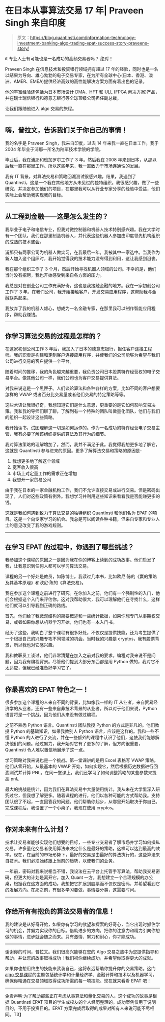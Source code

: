 # 在日本从事算法交易 17 年| Praveen Singh 来自印度

> 原文：<https://blog.quantinsti.com/information-technology-investment-banking-algo-trading-epat-success-story-praveens-story/>

it 专业人士有可能也是一名成功的高频交易者吗？
绝对！

Praveen Singh 在信息技术和投资银行领域拥有超过 17 年的经验，同时也是一名以结果为导向、雄心勃勃的电子交易专家，在为所有全球中心(日本、香港、澳洲、AMER、EMEA)提供经济高效的高性能解决方案方面有着出色的记录。

他的丰富经验还包括为日本市场设计 DMA、HFT 和 ULL (FPGA 解决方案)产品，并在瑞士瑞信银行和德意志银行等全球顶级公司担任副总裁。

让我们跟随他进入 algo 交易的旅程。

* * *

## 嗨，普拉文，告诉我们关于你自己的事情！

我的名字是 Praveen Singh，我来自印度，过去 14 年来我一直在日本工作。我于 2004 年毕业于浦那一所名为陆军技术学院的学院。

毕业后，我在浦那和班加罗尔工作了 3 年。然后我在 2008 年来到日本，从那以后我一直在那里工作。所以这些年来，我一直致力于市场连通性的发展。

我有 IT 背景，对算法交易和策略回溯测试很感兴趣。结果，我遇到了 QuantInsti，这是一个我在其他地方从未见过的独特组织。我很感兴趣，做了一些研究，并决定参加他们的项目，在那里我可以从行业专家分享的经验中受益，他们实际上会帮助我实现我的目标。

* * *

## 从工程到金融——这是怎么发生的？

我毕业于电子和电信专业，但我对微控制器和机器人技术特别感兴趣。我在大学时有一个团队，我们在那里制造机器人，并代表这些机器人参加由印度领先机构组织的成熟的技术盛会。

浦那只有两家公司为机器人做实习，在我最后一年，我被其中一家选中。当我作为新人加入这个组织时，我开始觉得我的技术能力没有得到利用，这让我感到沮丧。

我在那个组织工作了 3 个月，然后开始寻找机器人领域的公司。不幸的是，他们当时没有招聘，我也开始感受到来自各方面的压力。

我总是对在创业公司工作充满好奇，这也是我接触金融的地方。我在一家初创公司工作了 3 年。在我们公司，我开始接触客户，开发交易应用程序，这帮助我与金融联系起来。

我放弃了我的机器人雄心，想成为一名金融专家，在那里我可以制作智能应用程序，帮助我赚钱。

* * *

## 你学习算法交易的过程是怎样的？

在这家初创公司工作 3 年后，我加入了日本的德意志银行，担任客户连接工程师。我的职责是构建和定制客户连接应用程序，并使我们的公司能够为希望与我们公司进行交易的客户提供一个平台。

随着时间的推移，我的角色越来越重要，我负责公司日本股票特许经营权的电子交易平台。像其他公司一样，我们公司也为客户交易提供算法。

对我来说这是一个黑匣子。人们谈论算法和各种各样的方案，比如不同的客户想要怎样的 VWAP 或者百分比交易量或者他们交易的特定策略等等。

这些术语让我很好奇，我想知道它们是什么意思，更重要的是它如何影响交易决策。我和我的导师们聊了聊，了解到有一个特殊的团队叫做量化团队，他们与我们的组织一起设计这些策略。

我开始读书，试图理解这一切是如何运作的。作为一名成功的特许经营电子交易主管，我有必要了解该组织提供的算法及其行为的细节。

我对算法策略的理解增加了。然而，我并不满足于此。我觉得我想更多地了解它，这就是 QuantInsti 参与进来的原因。更多了解算法交易和策略的原因是-

1.  我想更多地了解这个领域
2.  宽客收入很高
3.  市场上对定量工作的需求正在增加
4.  我想开一家贸易公司

由于我在日本的一家金融机构工作，我们不允许直接交易或进行交易。但是密码出现了，人们对这些政策有例外。我想学习并利用这些知识来看看我是否能赚更多的钱。

这就是我如何遇到致力于算法交易的独特组织 QuantInsti 和他们名为 EPAT 的项目。这是一个向专家学习的机会。我总是可以阅读各种书籍，但来自专家和专业人士的意见改变了我的游戏规则。

* * *

## 在学习 EPAT 的过程中，你遇到了哪些挑战？

我参加这个课程的原因之一是因为我在你的博客上读到的成功故事。他们启发了我，让我意识到任何人都可以学习算法交易。

课程的另一个好处是教员，如陈博士。我读过几本书，比如欧尼·陈的《赢的策略及其基本原理》和欧尼·陈的《算法交易》。

我在参加这个课程之前进行了研究。在你加入之前，他们有一个强制性的入门，他们会根据这个入门来评估你。这对我帮助很大，我可以理解他们在寻找什么，这样他们就可以引导我到正确的路线。

首先，他们给了我微观结构的简要概述和一些统计数据，如果你想专门从事期权交易，或者如果你想从机器学习开始，他们也有一本入门书。

经历了这些，我明白了整个课程有很多好处，不仅仅是提供技能，还为考生提供了一个根据自己的兴趣专攻不同领域的机会。当时我的兴趣是 cryptos，我有股票背景，所以我也对它感兴趣。

我和教职员工谈过，他们非常清楚在加入之前对我的要求。编程对我来说不是问题，因为我有编程背景。尽管他们提到大部分东西都是用 Python 做的，我对它不太适应，但我已经准备好学习它了。

* * *

## 你最喜欢的 EPAT 特色之一！

很多参加这个课程的人来自不同的背景，比如像我一样的 IT 从业者，来自贸易经济学的从业者，还有一些来自非技术背景的从业者。所以对于他们来说，Python 语言将是一个挑战，因为他们从来没有做过编程。

之前不熟悉 Python 语言。QuantInsti 团队教授 Python 的方式是非凡的。他们教授 Python 的基础知识，如果我教别人 Python 语言，应该是这样的。我和一些不懂 Python 的人进行了交流，并在一些额外的课程中认识了他们，这使我们能够解决他们的问题。经过努力，我开始对它有了更多的了解，但方向很重要，QuantInsti 令人难以置信地展示了这一点。

学习策略对我来说也是一个挑战。第一堂课讲的是用 Excel 表格写 VWAP 策略。他们从零开始，从最基本的 VWAP 开始，如何实现它，然后根据历史数据进行回溯测试并计算 PNL。在同一堂课上，我们还学习了如何调整策略的某些参数来提高 pnl。

最大的挑战是统计，因为我们在算法交易中大量使用统计。我从未在大学里深入研究过它，但我想了解更多。随着课程的进行，他们以各种可能的方式帮助我。支持团队很了不起，一直回答我的问题。他们帮助你起步，从哪里开始取决于你自己。完成课程后，我设置了一个小桌子，我现在使用 cryptos。

* * *

## 你对未来有什么计划？

技术让交易者能够实现他们想要的目标，一些专业交易者了解市场并学习如何操纵交易。许多量化交易者使用算法来决定什么是最好的策略，这样可以达到最高的效率。现在，在当前的市场形势下，最好的交易是由最好的算法执行的，这些算法来自技术。我们必须始终跟上当前的趋势，以使我们的业务。

一年前，密码对我来说相当不错，我设法在云平台上托管手写算法，帮助我交易密码，但更大的计划是离开它，加入 Quant 一方。我想建立一个合理规模的办公桌，根据我在这方面的成功，我想把它扩展到股票而不仅仅是密码，并希望看到它的发展方向。在那之前，有很多学习要做，事情要分类，这需要时间。

* * *

## 你给所有有抱负的算法交易者的信息！

我的建议是从好奇开始，如果你有学习的欲望和探索的好奇心，当它出现时抓住学习的机会，并努力实现你的目标。借助进步的方向，把你的注意力和精力引向你想做的事情，进步就会随之而来。只有激情、努力和耐心，你才能成功。

* * *

谢谢你的时间，普拉文。我们很高兴能够在您的 Algo 交易之旅中为您提供指导和帮助，并让您的故事取得成功！我们祝你继续成功，并希望你取得更大的成就。

如果你也想用终生的技能来武装自己，这将永远帮助你提升你的交易策略。这门 [algo 交易课程](https://www.quantinsti.com/epat)的主题包括统计学和计量经济学、金融计算和技术以及机器学习，确保你精通在交易领域取得成功所需的每一项技能。现在就来看看 EPAT 吧！

* * *

免责声明:为了帮助那些正在考虑从事算法和量化交易的人，这个成功的故事是根据 QuantInsti EPAT 项目的学生或校友的个人经历整理的。成功案例仅用于说明目的，不用于投资目的。EPAT 方案完成后取得的成果对所有人来说可能不尽相同。T3】